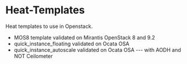 # Heat-Templates

Heat templates to use in Openstack.

- MOS8 template validated on Mirantis OpenStack 8 and 9.2
- quick_instance_floating validated on Ocata OSA
- quick_instance_autoscale validated on Ocata OSA --- with AODH and NOT Ceilometer
